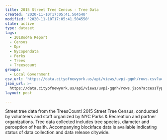 ```yaml
---
title: 2015 Street Tree Census - Tree Data
created: '2020-11-10T17:05:41.504540'
modified: '2020-11-10T17:05:41.504550'
state: active
type: dataset
tags:
  - 2018od4a Report
  - Census
  - Dpr
  - Nycopendata
  - Parks
  - Trees
  - Treescount
groups:
  - Local Government
csv_url: 'https://data.cityofnewyork.us/api/views/uvpi-gqnh/rows.csv?accessType=DOWNLOAD'
json_url: >-
  https://data.cityofnewyork.us/api/views/uvpi-gqnh/rows.json?accessType=DOWNLOAD
layout: post

---
```

Street tree data from the TreesCount! 2015 Street Tree Census, conducted by volunteers and staff organized by NYC Parks & Recreation and partner organizations. Tree data collected includes tree species, diameter and perception of health. Accompanying blockface data is available indicating status of data collection and data release citywide.

